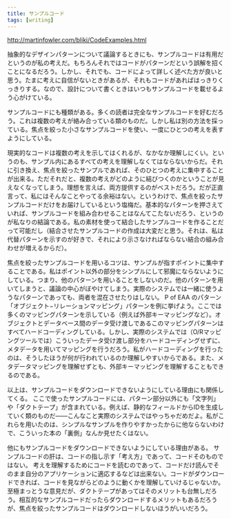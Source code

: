 ```yaml
---
title: サンプルコード
tags: [writing]
---
```


http://martinfowler.com/bliki/CodeExamples.html

抽象的なデザインパターンについて議論するときにも、サンプルコードは有用だというのが私の考えだ。もちろんそれではコードがパターンだという誤解を招くことになるだろう。しかし、それでも、コードによって詳しく述べた方が良いと思う。たまに考えに自信がないときがあるが、それもコードがあればはっきりくっきりする。なので、設計について書くときはいつもサンプルコードを載せるよう心がけている。

サンプルコードにも種類がある。多くの読者は完全なサンプルコードを好むだろう。これは複数の考えが絡み合っている類のものだ。しかし私は別の方法を採っている。焦点を絞った小さなサンプルコードを使い、一度にひとつの考えを表すようにしている。

現実的なコードは複数の考えを示してはくれるが、なかなか理解しにくい。というのも、サンプル内にあるすべての考えを理解しなくてはならないからだ。それに引き換え、焦点を絞ったサンプルであれば、そのひとつの考えに集中することが出来る。ただそれだと、複数の考えがどのように結びつくのかということが見えなくなってしまう。理想を言えば、両方提供するのがベストだろう。だが正直言って、私にはそんなことやってる余裕はない。というわけで、焦点を絞ったサンプルコードだけをお届けしているという塩梅だ。基本的なパターンを押さえていれば、サンプルコードを組み合わせることはなんてこたないだろう、というのが私なりの結論である。私の素材を使って結合したサンプルコードを作ることだって可能だし（結合させたサンプルコードの作成は大変だと思う。それは、私は代替パターンを示すのが好きで、それにより示さなければならない結合の組み合わせが増えるからだ）。

焦点を絞ったサンプルコードを用いるコツは、サンプルが指すポイントに集中することである。私はポイント以外の部分をシンプルにして邪魔にならないようにしている。つまり、他のパターンを用いることをしないのだ。他のパターンを用いてしまうと、議論の中心がぼやけてしまう。実際のシステムでは一緒に使うようなパターンであっても、両者を混在させたりはしない。
P of EAA のパターン「オブジェクト−リレーションマッピング」パターンを例に挙げよう。ここでは多くのマッピングパターンを示している（例えば外部キーマッピングなど）。オブジェクトとデータベース間のデータ受け渡しであるこのマッピングパターンはすべてハードコーディングしている。しかし、実際のシステムでは（O/Rマッピングツールでは）こういったデータ受け渡し部分をハードコーディングせずに、メタデータを用いてマッピングを行うだろう。私がハードコーディングを行ったのは、そうしたほうが何が行われているのか理解しやすいからである。また、メタデータマッピングを理解せずとも、外部キーマッピングを理解することもできるのである。

以上は、サンプルコードをダウンロードできないようにしている理由にも関係してくる。
ここで使ったサンプルコードには、パターン部分以外にも「文字列」や「ダクトテープ」が含まれている。例えば、静的なフィールドからIDを生成していく類のものだ——こんなこと実際のシステムではやっちゃだめだよ。私がこれらを用いたのは、シンプルなサンプルを作りやすかったからに他ならないわけで、こういった本の「裏側」なんか見せたくはない。

他にもサンプルコードをダウンロードできないようにしている理由がある。
サンプルコードの肝は、コードの指し示す「考え方」であって、コードそのものではない。
考えを理解するためにコードを読むのであって、コードだけ読んでそのまま自分のアプリケーションに適応するなどは出来ない。コードがダウンロードできれば、コードを見ながらどのように動くかを理解していけるじゃないか。至極まっとうな意見だが、ダクトテープがあってはそのメリットも台無しだろう。相互的なサンプルコードだったらダウンロードするメリットもあるだろうが、焦点を絞ったサンプルコードはダウンロードしないほうがいいだろう。
